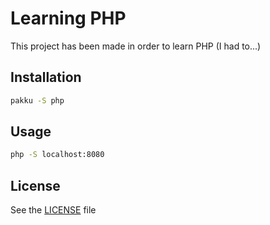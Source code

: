 # Learning PHP

This project has been made in order to learn PHP (I had to...)

## Installation

```bash
pakku -S php
```

## Usage

```bash
php -S localhost:8080
```

## License
See the [LICENSE](./LICENSE) file
